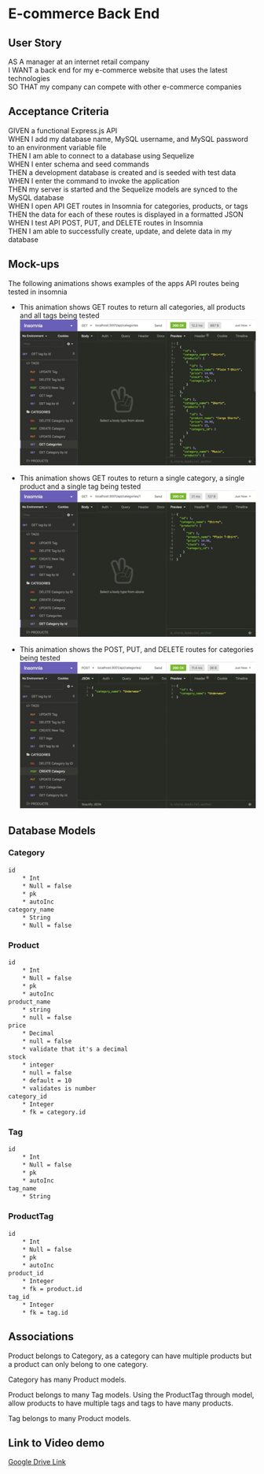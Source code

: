 # E-commerce Back End

## User Story

AS A manager at an internet retail company  
I WANT a back end for my e-commerce website that uses the latest technologies  
SO THAT my company can compete with other e-commerce companies

## Acceptance Criteria

GIVEN a functional Express.js API  
WHEN I add my database name, MySQL username, and MySQL password to an environment variable file  
THEN I am able to connect to a database using Sequelize  
WHEN I enter schema and seed commands  
THEN a development database is created and is seeded with test data  
WHEN I enter the command to invoke the application  
THEN my server is started and the Sequelize models are synced to the MySQL database  
WHEN I open API GET routes in Insomnia for categories, products, or tags  
THEN the data for each of these routes is displayed in a formatted JSON  
WHEN I test API POST, PUT, and DELETE routes in Insomnia  
THEN I am able to successfully create, update, and delete data in my database

## Mock-ups

The following animations shows examples of the apps API routes being tested in insomnia

- This animation shows GET routes to return all categories, all products and all tags being tested  
  <img src="./assets/img/13-orm-homework-demo-01.gif" width="500"/>  

- This animation shows GET routes to return a single category, a single product and a single tag being tested  
  <img src="./assets/img/13-orm-homework-demo-02.gif" width="500"/>  

- This animation shows the POST, PUT, and DELETE routes for categories being tested  
  <img src="./assets/img/13-orm-homework-demo-03.gif" width="500"/>

## Database Models

### Category

    id
        * Int
        * Null = false
        * pk
        * autoInc
    category_name
        * String
        * Null = false

### Product

    id
        * Int
        * Null = false
        * pk
        * autoInc
    product_name
        * string
        * null = false
    price
        * Decimal
        * null = false
        * validate that it's a decimal
    stock
        * integer
        * null = false
        * default = 10
        * validates is number
    category_id
        * Integer
        * fk = category.id

### Tag

    id
        * Int
        * Null = false
        * pk
        * autoInc
    tag_name
        * String

### ProductTag

    id
        * Int
        * Null = false
        * pk
        * autoInc
    product_id
        * Integer
        * fk = product.id
    tag_id
        * Integer
        * fk = tag.id

## Associations

Product belongs to Category, as a category can have multiple products but a product can only belong to one category.

Category has many Product models.

Product belongs to many Tag models. Using the ProductTag through model, allow products to have multiple tags and tags to have many products.

Tag belongs to many Product models.

## Link to Video demo

[Google Drive Link](https://drive.google.com/file/d/1Qo3b5VFsOWYn94VP_p7A22FUJiOCWt19/view?usp=sharing "Module 13 Demo Video")
